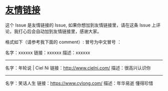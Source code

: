 # [友情链接](https://github.com/zzy131250/gitblog/issues/36)

这个 Issue 是友情链接的 Issue, 如果你想加到友情链接里，请在这条 Issue 上评论，我打心后会自动加到友情链接里，感谢大家。

格式如下（请参考我下面的 comment）:
冒号为中文冒号 ：

名字：xxxxxx
链接：xxxxxx
描述：xxxxxx

---

名字：年轮说 | Ciel Ni
链接：http://www.cielni.com/
描述：很高兴认识你


---

名字：笑话人生
链接：https://www.cylong.com/
描述：年华易逝 懂得珍惜
